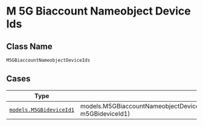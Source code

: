 
# M 5G Biaccount Nameobject Device Ids

## Class Name

`M5GBiaccountNameobjectDeviceIds`

## Cases

| Type | Factory Method |
|  --- | --- |
| [`models.M5GBideviceId1`](../../../doc/models/m-5g-bidevice-id-1.md) | models.M5GBiaccountNameobjectDeviceIdsContainer.FromM5GBideviceId1(models.M5GBideviceId1 m5GBideviceId1) |

